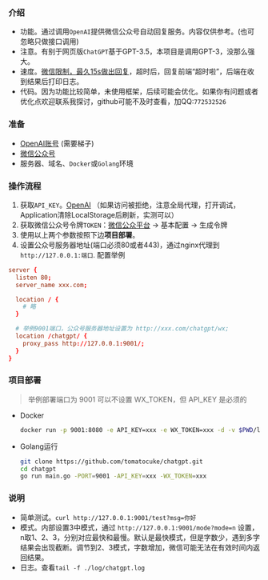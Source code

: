 ### 介绍
- 功能。通过调用`OpenAI`提供微信公众号自动回复服务。内容仅供参考。(也可忽略只做接口调用)
- 注意。有别于网页版`ChatGPT`基于GPT-3.5，本项目是调用GPT-3，没那么强大。
- 速度。[微信限制，最久15s做出回复](https://developers.weixin.qq.com/doc/offiaccount/Message_Management/Passive_user_reply_message.html)，超时后，回复前端“超时啦”，后端在收到结果后打印日志。
- 代码。因为功能比较简单，未使用框架，后续可能会优化。如果你有问题或者优化点欢迎联系我探讨，github可能不及时查看，加QQ:`772532526`

### 准备
- [OpenAI账号](https://beta.openai.com) (需要梯子)
- [微信公众号](https://mp.weixin.qq.com/)
- 服务器、域名、`Docker`或`Golang`环境

### 操作流程
1. 获取`API_KEY`。[OpenAI](https://beta.openai.com/account/api-keys) （如果访问被拒绝，注意全局代理，打开调试，Application清除LocalStorage后刷新，实测可以）
2. 获取微信公众号令牌`TOKEN`：[微信公众平台](https://mp.weixin.qq.com/) -> 基本配置 -> 生成令牌 
3. 使用以上两个参数按照下边**项目部署**。
4. 设置公众号服务器地址(端口必须80或者443)，通过nginx代理到`http://127.0.0.1:端口`. 配置举例
  ```conf
  server {
    listen 80;
    server_name xxx.com;

    location / {
      # 略
    }

    # 举例9001端口，公众号服务器地址设置为 http://xxx.com/chatgpt/wx; 
    location /chatgpt/ {
      proxy_pass http://127.0.0.1:9001/;
    }
  }
  ```


### 项目部署
> 举例部署端口为 9001
> 可以不设置 WX_TOKEN，但 API_KEY 是必须的

- Docker
  ```bash
  docker run -p 9001:8080 -e API_KEY=xxx -e WX_TOKEN=xxx -d -v $PWD/log:/app/log tomatocuke/openai@latest
  ```
- Golang运行
  ```bash 
  git clone https://github.com/tomatocuke/chatgpt.git
  cd chatgpt
  go run main.go -PORT=9001 -API_KEY=xxx -WX_TOKEN=xxx 
  ```

### 说明
- 简单测试。`curl http://127.0.0.1:9001/test?msg=你好` 
- 模式。内部设置3中模式，通过 `http://127.0.0.1:9001/mode?mode=n` 设置，n取1、2、3，分别对应最快和最慢。默认是最快模式，但是字数少，遇到多字结果会出现截断。调节到2、3模式，字数增加，微信可能无法在有效时间内返回结果。
- 日志。查看`tail -f ./log/chatgpt.log`